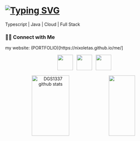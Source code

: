 # [![Typing SVG](https://readme-typing-svg.demolab.com?font=Fira+Code&pause=1000&color=ffffff&width=720&lines=Hi%2C+I'm+Nick.+Musician+and+Programmer.+Chess+Tennis+and+👽)](https://git.io/typing-svg)
Typescript | Java | Cloud | Full Stack

<h3> 🤝🏻 Connect with Me </h3>
my website: (PORTFOLIO)[https://nixoletas.github.io/me/]

<p align="center">
&nbsp; <a href="https://www.linkedin.com/in/nixoletas/" target="_blank" rel="noopener noreferrer"><img src="https://img.icons8.com/plasticine/100/000000/linkedin.png" width="50" /></a>
&nbsp; <a href="https://www.youtube.com/nixoletas/" target="_blank" rel="noopener noreferrer"><img src="https://img.icons8.com/plasticine/100/000000/youtube.png" width="50" /></a>
&nbsp; <a href="https://www.soundcloud.com/nixoletas/" target="_blank" rel="noopener noreferrer"><img src="https://img.icons8.com/plasticine/100/000000/soundcloud.png" width="50" /></a>
</p>

<div style="text-align: center;">
  <img width="49%" height="195px" src="https://github-readme-stats-sigma-five.vercel.app/api?username=nixoletas&show_icons=true&count_private=true&hide_border=true&title_color=ecf2f8&icon_color=0d1117&text_color=FFFFFF&bg_color=0d1117" alt="DGS1337 github stats" /> 
  <img width="41%" height="195px" src="https://github-readme-stats-sigma-five.vercel.app/api/top-langs/?username=nixoletas&layout=compact&hide_border=true&title_color=ecf2f8&text_color=FFFFFF&bg_color=0d1117" />
</div>
